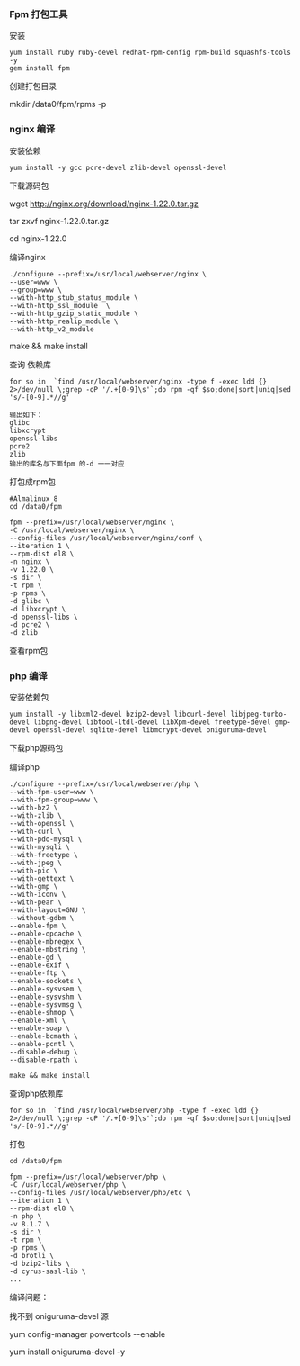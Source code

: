 ### Fpm 打包工具

安装

```shell
yum install ruby ruby-devel redhat-rpm-config rpm-build squashfs-tools -y
gem install fpm
```

创建打包目录

mkdir /data0/fpm/rpms -p





### nginx 编译

安装依赖

```shell
yum install -y gcc pcre-devel zlib-devel openssl-devel
```

下载源码包

wget http://nginx.org/download/nginx-1.22.0.tar.gz

tar zxvf nginx-1.22.0.tar.gz

cd nginx-1.22.0

编译nginx

```shell
./configure --prefix=/usr/local/webserver/nginx \
--user=www \
--group=www \
--with-http_stub_status_module \
--with-http_ssl_module  \
--with-http_gzip_static_module \
--with-http_realip_module \
--with-http_v2_module
```

make && make install

查询 依赖库

```shell
for so in  `find /usr/local/webserver/nginx -type f -exec ldd {} 2>/dev/null \;grep -oP '/.+[0-9]\s'`;do rpm -qf $so;done|sort|uniq|sed 's/-[0-9].*//g'

输出如下：
glibc
libxcrypt
openssl-libs
pcre2
zlib
输出的库名与下面fpm 的-d 一一对应
```

打包成rpm包

```shell
#Almalinux 8
cd /data0/fpm

fpm --prefix=/usr/local/webserver/nginx \
-C /usr/local/webserver/nginx \
--config-files /usr/local/webserver/nginx/conf \
--iteration 1 \
--rpm-dist el8 \
-n nginx \
-v 1.22.0 \
-s dir \
-t rpm \
-p rpms \
-d glibc \
-d libxcrypt \
-d openssl-libs \
-d pcre2 \
-d zlib
```

查看rpm包



### php 编译

安装依赖包

```shell
yum install -y libxml2-devel bzip2-devel libcurl-devel libjpeg-turbo-devel libpng-devel libtool-ltdl-devel libXpm-devel freetype-devel gmp-devel openssl-devel sqlite-devel libmcrypt-devel oniguruma-devel
```

下载php源码包



编译php

```shell
./configure --prefix=/usr/local/webserver/php \
--with-fpm-user=www \
--with-fpm-group=www \
--with-bz2 \
--with-zlib \ 
--with-openssl \
--with-curl \
--with-pdo-mysql \
--with-mysqli \
--with-freetype \
--with-jpeg \
--with-pic \
--with-gettext \ 
--with-gmp \
--with-iconv \
--with-pear \
--with-layout=GNU \
--without-gdbm \
--enable-fpm \
--enable-opcache \
--enable-mbregex \
--enable-mbstring \
--enable-gd \
--enable-exif \
--enable-ftp \
--enable-sockets \
--enable-sysvsem \
--enable-sysvshm \
--enable-sysvmsg \
--enable-shmop \
--enable-xml \
--enable-soap \
--enable-bcmath \
--enable-pcntl \
--disable-debug \
--disable-rpath \

make && make install

```

查询php依赖库

```shell
for so in  `find /usr/local/webserver/php -type f -exec ldd {} 2>/dev/null \;grep -oP '/.+[0-9]\s'`;do rpm -qf $so;done|sort|uniq|sed 's/-[0-9].*//g'
```



打包

```shell
cd /data0/fpm

fpm --prefix=/usr/local/webserver/php \
-C /usr/local/webserver/php \
--config-files /usr/local/webserver/php/etc \
--iteration 1 \
--rpm-dist el8 \
-n php \
-v 8.1.7 \
-s dir \
-t rpm \
-p rpms \
-d brotli \
-d bzip2-libs \
-d cyrus-sasl-lib \
...

```



编译问题：

找不到 oniguruma-devel 源

yum config-manager powertools --enable

yum install oniguruma-devel -y